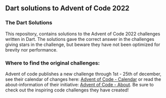 ## Dart solutions to Advent of Code 2022

### The Dart Solutions
This repository, contains solutions to the Advent of Code 2022 challenges written in Dart. The solutions gave the correct answer in the challenges giving stars in the challenge, but beware they have not been optimized for brevity nor performance. 

### Where to find the original challenges:
Advent of code publishes a new challenge through 1st - 25th of december, see their calendar of changes here: [Advent of Code - Calendar](https://adventofcode.com/2022) or read the about-information of their initiative: [Advent of Code - About](https://adventofcode.com/2022/about). Be sure to check out the inspiring code challenges they have created!